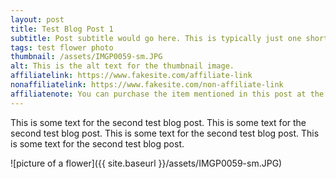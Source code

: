```yaml
---
layout: post
title: Test Blog Post 1
subtitle: Post subtitle would go here. This is typically just one short sentence.
tags: test flower photo
thumbnail: /assets/IMGP0059-sm.JPG
alt: This is the alt text for the thumbnail image.
affiliatelink: https://www.fakesite.com/affiliate-link
nonaffiliatelink: https://www.fakesite.com/non-affiliate-link
affiliatenote: You can purchase the item mentioned in this post at the links below.
---
```


This is some text for the second test blog post. This is some text for the second test blog post. This is some text for the second test blog post. This is some text for the second test blog post.

![picture of a flower]({{ site.baseurl }}/assets/IMGP0059-sm.JPG)